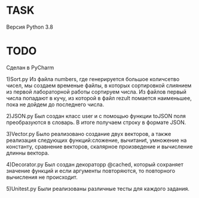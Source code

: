 # TASK
Версия Python 3.8

# TODO
Сделан в PyCharm

1)Sort.py
Из файла numbers, где генерируется большое количсетво чисел, мы создаем временые файлы, в которых сортировкой слиянием из первой лабораторной работы сортируем числа. Из файлов первый числа попадают в кучу, из которой в файл rezult помается наименьшее, пока не дойдем до последнего числа.

2)JSON.py
Был создан класс user и с помощью функции toJSON поля преобразуются в словарь. В итоге получаем строку в формате JSON.

3)Vector.py
Было реализовано создание двух векторов, а также реализация следующих функций:сложениe, вычитаниt, умножение на константу, сравнение векторов, скалярное произведение и вычисление длинны вектора.

4)Decorator.py
Был создан декораторр @cached, который сохраняет значение функций и если аргументы повторяются, то повторного вычисления не происходит. 

5)Unitest.py
Были реализованы различные тесты для каждого задания.
